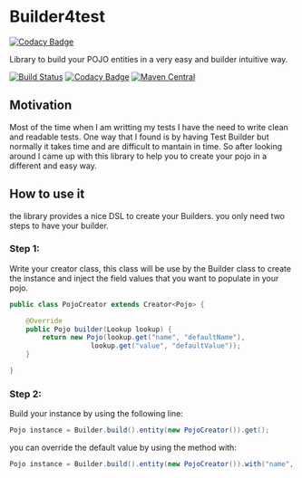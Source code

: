 # Builder4test

[![Codacy Badge](https://api.codacy.com/project/badge/Grade/780ca838fb914d078d6cefe0e3583d22)](https://app.codacy.com/app/adolfoecs/builder4test?utm_source=github.com&utm_medium=referral&utm_content=caelwinner/builder4test&utm_campaign=Badge_Grade_Settings)

Library to build your POJO entities in a very easy and builder intuitive way.

[![Build Status](https://travis-ci.org/caelwinner/builder4test.svg?branch=master)](https://travis-ci.org/caelwinner/builder4test)
[![Codacy Badge](https://api.codacy.com/project/badge/Grade/97f9a4cec6274108af592a20ae31f82b)](https://www.codacy.com/app/adolfoecs/builder4test?utm_source=github.com&amp;utm_medium=referral&amp;utm_content=caelwinner/builder4test&amp;utm_campaign=Badge_Grade)
[![Maven Central](https://maven-badges.herokuapp.com/maven-central/uk.co.caeldev/builder4test/badge.png?style=flat)](http://search.maven.org/#search|ga|1|g%3A%22uk.co.caeldev%22%20AND%20a%3A%22builder4test%22)

## Motivation
Most of the time when I am writting my tests I have the need to write clean and readable tests. One way that I found is by having Test Builder but normally it takes time and are difficult to mantain in time. So after looking around I came up with this library to help you to create your pojo in a different and easy way.

## How to use it
the library provides a nice DSL to create your Builders. you only need two steps to have your builder.
### Step 1: 
Write your creator class, this class will be use by the Builder class to create the instance and inject the field values that you want to populate in your pojo.

```java
public class PojoCreator extends Creator<Pojo> {

    @Override
    public Pojo builder(Lookup lookup) {
        return new Pojo(lookup.get("name", "defaultName"),
                    lookup.get("value", "defaultValue"));
    }

}
```
### Step 2:
Build your instance by using the following line:

```java
Pojo instance = Builder.build().entity(new PojoCreator()).get();
```
you can override the default value by using the method with:

```java
Pojo instance = Builder.build().entity(new PojoCreator()).with("name", "test1").get();
```
